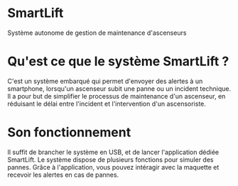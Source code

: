 # SmartLift
Système autonome de gestion de maintenance d'ascenseurs

# Qu'est ce que le système SmartLift ?
C'est un système embarqué qui permet d'envoyer des alertes à un smartphone, lorsqu'un ascenseur subit une panne ou un incident technique.
Il a pour but de simplifier le processus de maintenance d'un ascenseur, en réduisant le délai entre l'incident et l'intervention d'un ascensoriste.

# Son fonctionnement
Il suffit de brancher le système en USB, et de lancer l'application dédiée SmartLift. 
Le système dispose de plusieurs fonctions pour simuler des pannes.
Grâce à l'application, vous pouvez intéragir avec la maquette et recevoir les alertes en cas de pannes.
